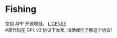 # Fishing
空钩 APP 开源项目。
[LICENSE](https://github.com/Jude95/Fishing/blob/master/LICENSE)  
#源代码在 GPL v3 协议下发布, 请确保你了解这个协议!
